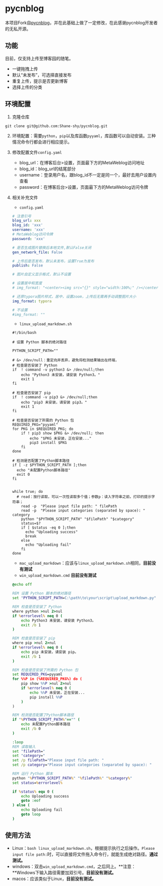 # pycnblog

本项目Fork自[pycnblog](https://github.com/dongfanger/pycnblog)，并在此基础上做了一定修改，在此感谢pycnblog开发者的无私开源。

## 功能

目前，仅支持上传至博客园的随笔。

- 一键拖拽上传
- 默认“未发布”，可选择直接发布
- 重复上传，提示是否更新博客
- 选择上传的分类

## 环境配置

1. 克隆仓库

`git clone git@github.com:Shane-shy/pycnblog.git`

2. 环境配置：需要`python`，`pip`以及库函数`pyyaml`，库函数可以自动安装。三种情况命令行都会进行相应提示。

3. 修改配置文件`config.yaml`

   - blog_url：在博客后台>设置，页面最下方的MetaWeblog访问地址
   - blog_id：blog_url的结尾部分
   - username：登录用户名，跟blog_id不一定是同一个，最好去用户设置内查看
   - password：在博客后台>设置，页面最下方的MetaWeblog访问令牌

4. 相关补充文件

   - `config.yaml`

   ```yaml
   # 注意引号
   blog_url: xxx
   blog_id: 'xxx'
   username: 'xxx'
   # MetaWeblog访问令牌
   password: 'xxx'
   
   # 是否生成图片替换后本地文件,默认False关闭
   gen_network_file: False
   
   # 上传后是否发布，默认未发布，设置True为发布
   publish: False
   
   # 图片自定义显示格式，默认不设置
   
   # 设置居中和宽度
   # img_format: "<center><img src="{}" style="width:100%;" /></center>"
   
   # 还原typora图片样式，居中，设置zoom，上传后无需再手动调整图片大小
   img_format: typora
   
   # 不设置
   #img_format: ""
   ```

   - `linux_upload_markdown.sh`

   ```shell
   #!/bin/bash
   
   # 设置 Python 脚本的绝对路径
   
   PYTHON_SCRIPT_PATH=""
   
   # &> /dev/null：重定向并丢弃，避免将检测结果输出在终端，
   # 检查是否安装了 Python
   if  ! command -v python3 &> /dev/null;then
       echo "Python3 未安装，请安装 Python3。"
       exit 1
   fi
   
   # 检查是否安装了 pip
   if  ! command -v pip3 &> /dev/null;then
       echo "pip3 未安装，请安装 pip3。"
       exit 1
   fi
   
   # 检查是否安装了所需的 Python 包
   REQUIRED_PKG="pyyaml"
   for PKG in $REQUIRED_PKG; do
       if ! pip3 show $PKG &> /dev/null; then
           echo "$PKG 未安装，正在安装..."
           pip3 install $PKG
       fi
   done
   
   # 检测是否配置了Python脚本路径
   if [ -z $PYTHON_SCRIPT_PATH ];then
     echo "未配置Python脚本路径"
     exit 0
   fi
   
   
   while true; do
     # read：按行读取，可以一次性读取多个值；参数p：读入字符串之前，打印的提示字符串；
       read -p  "Please input file path: " filePath
       read -p  "Please input categories (separated by space): " category
       python "$PYTHON_SCRIPT_PATH" "$filePath" "$category"
       status=$?
       if [ $status -eq 0 ];then
         echo "Uploading success"
         break
       else
         echo "Uploading fail"
       fi
   done
   ```

   - `mac_upload_markdown`：应该与`linux_upload_markdown.sh`相同，**目前没有测试**
   - `win_upload_markdown.cmd` **目前没有测试**

   ```cmd
   @echo off
   
   REM 设置 Python 脚本的绝对路径
   set "PYTHON_SCRIPT_PATH=C:\path\to\your\script\upload_markdown.py"
   
   REM 检查是否安装了 Python
   where python >nul 2>nul
   if %errorlevel% neq 0 (
       echo Python3 未安装，请安装 Python3。
       exit /b 1
   )
   
   REM 检查是否安装了 pip
   where pip >nul 2>nul
   if %errorlevel% neq 0 (
       echo pip 未安装，请安装 pip。
       exit /b 1
   )
   
   REM 检查是否安装了所需的 Python 包
   set REQUIRED_PKG=pyyaml
   for %%P in (%REQUIRED_PKG%) do (
       pip show %%P >nul 2>nul
       if %errorlevel% neq 0 (
           echo %%P 未安装，正在安装...
           pip install %%P
       )
   )
   
   REM 检测是否配置了Python脚本路径
   if "%PYTHON_SCRIPT_PATH%"=="" (
       echo 未配置Python脚本路径
       exit /b 0
   )
   
   :loop
   REM 读取输入
   set "filePath="
   set "category="
   set /p filePath="Please input file path: "
   set /p category="Please input categories (separated by space): "
   
   REM 运行 Python 脚本
   python "%PYTHON_SCRIPT_PATH%" "%filePath%" "%category%"
   set status=%errorlevel%
   
   if %status% equ 0 (
       echo Uploading success
       goto :eof
   ) else (
       echo Uploading fail
       goto loop
   )
   ```

   

## 使用方法

- Linux：`bash linux_upload_markdown.sh`，根据提示执行之后操作。`Please input file path:`时，可以直接将文件拖入命令行，就能生成绝对路径。**通过测试。**
- windows：双击`win_upload_markdown.cmd`，之后同上。**注意：**Windows下输入路径需要加双引号。**目前没有测试。**
- macos：应该类似于Linux，**目前没有测试。**

